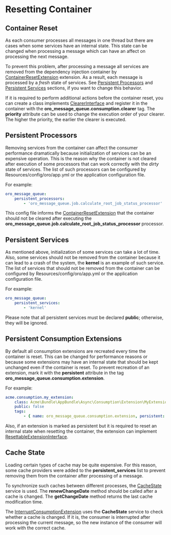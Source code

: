 <a id="dev-cookbook-system-mq-reset-contaiter"></a>

# Resetting Container

## Container Reset

As each consumer processes all messages in one thread but there are cases when some services have an internal state. This state can be changed when processing a message which can have an affect on processing the next message.

To prevent this problem, after processing a message all services are removed from the dependency injection
container by <a href="https://github.com/oroinc/platform/blob/5.0/src/Oro/Bundle/MessageQueueBundle/Consumption/Extension/ContainerResetExtension.php" target="_blank">ContainerResetExtension</a> extension. As a result, each message is processed by a *fresh* state of services. See [Persistent Processors]() and [Persistent Services]() sections, if you want to change this behavior.

If it is required to perform additional actions before the container reset, you can create a class implements
<a href="https://github.com/oroinc/platform/blob/5.0/src/Oro/Bundle/MessageQueueBundle/Consumption/Extension/ClearerInterface.php" target="_blank">ClearerInterface</a> and register it in the container with the **oro_message_queue.consumption.clearer** tag. The **priority** attribute can be used to change the execution order of your clearer. The higher the priority, the earlier the clearer is executed.

## Persistent Processors

Removing services from the container can affect the consumer performance dramatically because initialization
of services can be an expensive operation. This is the reason why the container is not cleared after execution of
some processors that can work correctly with the *dirty* state of services. The list of such processors can
be configured by Resources/config/oro/app.yml or the application configuration file.

For example:

```yaml
oro_message_queue:
    persistent_processors:
        - 'oro_message_queue.job.calculate_root_job_status_processor'
```

This config file informs the <a href="https://github.com/oroinc/platform/blob/5.0/src/Oro/Bundle/MessageQueueBundle/Consumption/Extension/ContainerResetExtension.php" target="_blank">ContainerResetExtension</a> that the container should not be cleared after executing the
**oro_message_queue.job.calculate_root_job_status_processor** processor.

## Persistent Services

As mentioned above, initialization of some services can take a lot of time. Also, some services should not be removed
from the container because it can lead to a crash of the system, the **kernel** is an example of such service.
The list of services that should not be removed from the container can be configured by Resources/config/oro/app.yml
or the application configuration file.

For example:

```yaml
oro_message_queue:
    persistent_services:
        - 'kernel'
```

Please note that all persistent services must be declared **public**; otherwise, they will be ignored.

## Persistent Consumption Extensions

By default all consumption extensions are recreated every time the container is reset. This can be
changed for performance reasons or because some extensions may have an internal state that should be
kept unchanged even if the container is reset. To prevent recreation of an extension, mark it with the
**persistent** attribute in the tag **oro_message_queue.consumption.extension**.

For example:

```yaml
acme.consumption.my_extension:
    class: Acme\Bundle\AppBundle\Async\Consumption\Extension\MyExtension
    public: false
    tags:
        - { name: oro_message_queue.consumption.extension, persistent: true }
```

Also, if an extension is marked as persistent but it is required to reset an internal state when resetting
the container, the extension can implement <a href="https://github.com/oroinc/platform/blob/5.0/src/Oro/Bundle/MessageQueueBundle/Consumption/Extension/ResettableExtensionInterface.php" target="_blank">ResettableExtensionInterface</a>.

## Cache State

Loading certain types of cache may be quite expensive. For this reason, some cache providers
were added to the **persistent_services** list to prevent removing them from the container after processing of a message.

To synchronize such caches between different processes, the <a href="https://github.com/oroinc/platform/blob/5.0/src/Oro/Bundle/MessageQueueBundle/Consumption/CacheState.php" target="_blank">CacheState</a> service is used.
The **renewChangeDate** method should be called after a cache is changed. The **getChangeDate** method
returns the last cache modification time.

The <a href="https://github.com/oroinc/platform/blob/5.0/src/Oro/Bundle/MessageQueueBundle/Consumption/Extension/InterruptConsumptionExtension.php" target="_blank">InterruptConsumptionExtension</a> uses the **CacheState** service to check whether a cache is changed.
If it is, the consumer is interrupted after processing the current message, so the new instance of the consumer will work with the correct cache.

<!-- Frontend -->

